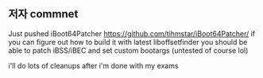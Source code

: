 ## 저자 commnet

Just pushed iBoot64Patcher https://github.com/tihmstar/iBoot64Patcher/
if you can figure out how to build it with latest liboffsetfinder you should be able to patch iBSS/iBEC and set custom bootargs (untested of course lol)

i'll do lots of cleanups after i'm done with my exams


